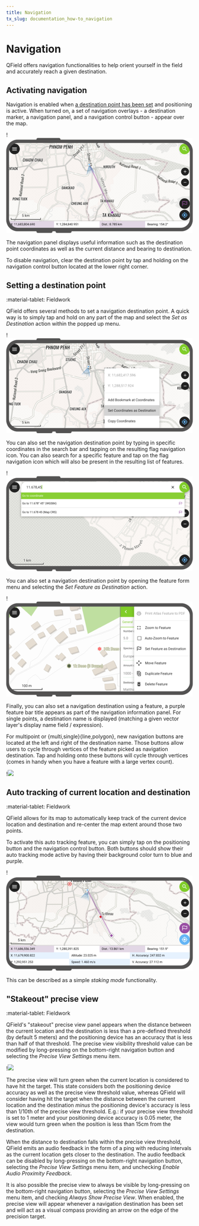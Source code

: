```yaml
---
title: Navigation
tx_slug: documentation_how-to_navigation
---
```


# Navigation

QField offers navigation functionalities to help orient yourself in the field and accurately reach a given destination.

## Activating navigation

Navigation is enabled when [a destination point has been set](#setting-a-destination-point) and positioning is active. When turned on, a set of navigation overlays - a destination marker, a navigation panel, and a navigation control button - appear over the map.

!![](../assets/images/navigation.png)

The navigation panel displays useful information such as the destination point coordinates as well as the current distance and bearing to destination.

To disable navigation, clear the destination point by tap and holding on the navigation control button located at the lower right corner.

## Setting a destination point
:material-tablet: Fieldwork

QField offers several methods to set a navigation destination point. A quick way is to simply tap and hold on any part of the map and select the *Set as Destination* action within the popped up menu.

!![](../assets/images/navigation-add-from-touch.png)

You can also set the navigation destination point by typing in specific coordinates in the search bar and tapping on the resulting flag navigation icon. You can also search for a specific feature and tap on the flag navigation icon which will also be present in the resulting list of features.

!![](../assets/images/navigation-search-bar.png)

You can also set a navigation destination point by opening the feature form menu and selecting the *Set Feature as Destination* action.

!![](../assets/images/navigation-destination-feature-form.png)

Finally, you can also set a navigation destination using a feature, a purple feature bar title appears as part of the navigation information panel. For single points, a destination name is displayed (matching a given vector layer's display name field / expression).

For multipoint or {multi,single}{line,polygon}, new navigation buttons are located at the left and right of the destination name. Those buttons allow users to cycle through vertices of the feature picked as navigation destination. Tap and holding onto these buttons will cycle through vertices (comes in handy when you have a feature with a large vertex count).

!![](../assets/images/navigation-polygon.webp)

## Auto tracking of current location and destination
:material-tablet: Fieldwork

QField allows for its map to automatically keep track of the current device location and destination and re-center the map extent around those two points.

To activate this auto tracking feature, you can simply tap on the positioning button and the navigation control button. Both buttons should show their auto tracking mode active by having their background color turn to blue and purple.

!![](../assets/images/navigation-auto-tracking.png)

This can be described as a simple *staking mode* functionality.

## "Stakeout" precise view
:material-tablet: Fieldwork

QField's "stakeout" precise view panel appears when the distance between the current location and the destination is less than a pre-defined threshold (by default 5 meters) and the positioning device has an accuracy that is less than half of that threshold. The precise view visibility threshold value can be modified by long-pressing on the bottom-right navigation button and selecting the *Precise View Settings* menu item.

!![](../assets/images/navigation-precise-view.webp)

The precise view will turn green when the current location is considered to have hit the target. This state considers both the positioning device accuracy as well as the precise view threshold value, whereas QField will consider having hit the target when the distance between the current location and the destination *minus* the positioning device's accuracy is less than 1/10th of the precise view threshold. E.g.: if your precise view threshold is set to 1 meter and your positioning device accuracy is 0.05 meter, the view would turn green when the position is less than 15cm from the destination.

When the distance to destination falls within the precise view threshold, QField emits an audio feedback in the form of a ping with reducing intervals as the current location gets closer to the destination. The audio feedback can be disabled by long-pressing on the bottom-right navigation button, selecting the *Precise View Settings* menu item, and unchecking *Enable Audio Proximity Feedback*.

It is also possible the precise view to always be visible by long-pressing on the bottom-right navigation button, selecting the *Precise View Settings* menu item, and checking *Always Show Precise View*. When enabled, the precise view will appear whenever a navigation destination has been set and will act as a visual compass providing an arrow on the edge of the precision target.
